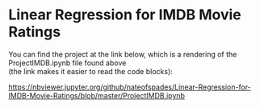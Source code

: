 # Linear Regression for IMDB Movie Ratings

You can find the project at the link below, which is a rendering of the ProjectIMDB.ipynb file found above <br />
(the link makes it easier to read the code blocks):

https://nbviewer.jupyter.org/github/nateofspades/Linear-Regression-for-IMDB-Movie-Ratings/blob/master/ProjectIMDB.ipynb

